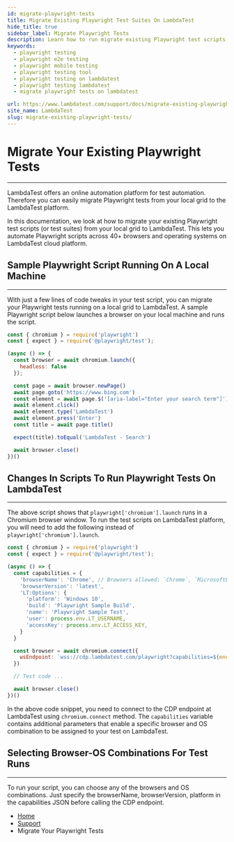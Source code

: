 ```yaml
---
id: migrate-playwright-tests
title: Migrate Existing Playwright Test Suites On LambdaTest
hide_title: true
sidebar_label: Migrate Playwright Tests
description: Learn how to run migrate existing Playwright test scripts or suitesfrom your local grid on the LambdaTest platform.
keywords:
  - playwright testing
  - playwright e2e testing 
  - playwright mobile testing
  - playwright testing tool
  - playwright testing on lambdatest
  - playwright testing lambdatest
  - migrate playwright tests on lambdatest

url: https://www.lambdatest.com/support/docs/migrate-existing-playwright-tests/
site_name: LambdaTest
slug: migrate-existing-playwright-tests/
---
```

<script type="application/ld+json"
      dangerouslySetInnerHTML={{ __html: JSON.stringify({
       "@context": "https://schema.org",
        "@type": "BreadcrumbList",
        "itemListElement": [{
          "@type": "ListItem",
          "position": 1,
          "name": "LambdaTest",
          "item": "https://www.lambdatest.com"
        },{
          "@type": "ListItem",
          "position": 2,
          "name": "Support",
          "item": "https://www.lambdatest.com/support/docs/"
        },{
          "@type": "ListItem",
          "position": 3,
          "name": "Migrate Existing Playwright Test Suites On LambdaTest",
          "item": "https://www.lambdatest.com/support/docs/migrate-existing-playwright-tests/"
        }]
      })
    }}
></script>

# Migrate Your Existing Playwright Tests
* * *

LambdaTest offers an online automation platform for test automation. Therefore you can easily migrate Playwright tests from your local grid to the LambdaTest platform. 

In this documentation, we look at how to migrate your existing Playwright test scripts (or test suites) from your local grid to LambdaTest. This lets you automate Playwright scripts across 40+ browsers and operating systems on LambdaTest cloud platform.

## Sample Playwright Script Running On A Local Machine
***

With just a few lines of code tweaks in your test script, you can migrate your Playwright tests running on a local grid to LambdaTest. A sample Playwright script below launches a browser on your local machine and runs the script.

```js
const { chromium } = require('playwright')
const { expect } = require('@playwright/test');

(async () => {
  const browser = await chromium.launch({
    headless: false
  });

  const page = await browser.newPage()
  await page.goto('https://www.bing.com')
  const element = await page.$('[aria-label="Enter your search term"]')
  await element.click()
  await element.type('LambdaTest')
  await element.press('Enter')
  const title = await page.title()

  expect(title).toEqual('LambdaTest - Search')

  await browser.close()
})()
```

## Changes In Scripts To Run Playwright Tests On LambdaTest
***

The above script shows that `playwright['chromium'].launch` runs in a Chromium browser window. To run the test scripts on LambdaTest platform, you will need to add the following instead of `playwright['chromium'].launch`.

```js
const { chromium } = require('playwright')
const { expect } = require('@playwright/test');

(async () => {
  const capabilities = {
    'browserName': 'Chrome', // Browsers allowed: `Chrome`, `MicrosoftEdge`, `pw-chromium`, `pw-firefox` and `pw-webkit`
    'browserVersion': 'latest',
    'LT:Options': {
      'platform': 'Windows 10',
      'build': 'Playwright Sample Build',
      'name': 'Playwright Sample Test',
      'user': process.env.LT_USERNAME,
      'accessKey': process.env.LT_ACCESS_KEY,
    }
  }

  const browser = await chromium.connect({
    wsEndpoint: `wss://cdp.lambdatest.com/playwright?capabilities=${encodeURIComponent(JSON.stringify(capabilities))}`
  })

  // Test code ...

  await browser.close()
})()
```

In the above code snippet, you need to connect to the CDP endpoint at LambdaTest using `chromium.connect` method. The `capabilities` variable contains additional parameters that enable a specific browser and OS combination to be assigned to your test on LambdaTest.

## Selecting Browser-OS Combinations For Test Runs
***

To run your script, you can choose any of the browsers and OS combinations. Just specify the browserName, browserVersion, platform in the capabilities JSON before calling the CDP endpoint.

<nav aria-label="breadcrumbs">
  <ul className="breadcrumbs">
    <li className="breadcrumbs__item">
      <a className="breadcrumbs__link" href="https://www.lambdatest.com">
        Home
      </a>
    </li>
    <li className="breadcrumbs__item">
      <a className="breadcrumbs__link" target="_self" href="https://www.lambdatest.com/support/docs/">
        Support
      </a>
    </li>
    <li className="breadcrumbs__item breadcrumbs__item--active">
      <span className="breadcrumbs__link">
        Migrate Your Playwright Tests
      </span>
    </li>
  </ul>
</nav>